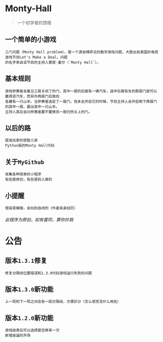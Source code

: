 Monty-Hall
==========
> 一个初学者的馈赠
## 一个简单的小游戏
    三门问题（Monty Hall problem），是一个源自博弈论的数学游戏问题，大致出自美国的电视游戏节目Let's Make a Deal。问题
    的名字来自该节目的主持人蒙提·霍尔（`Monty Hall`）。
## 基本规则
    游戏参赛者会看见三扇关闭了的门，其中一扇的后面有一辆汽车，选中后面有车的那扇门就可以赢得该汽车，而另外两扇门后面则
    各藏有一只山羊。当参赛者选定了一扇门，但未去开启它的时候，节目主持人会开启剩下两扇门的其中一扇，露出其中一只山羊。
    主持人其后会问参赛者要不要换另一扇仍然关上的门。
## 以后的路
    提高玩家的获胜几率
    Python版的Monty Hall代码
## 关于`MyGithub`
    收集各种简单的小程序
    有些是原创，有些是别人做的
## 小提醒
    很容易输哦，会玩到自闭的（作者亲身经历）
###### 此程序为原创，如有雷同，算你抄我
公告
====
## 版本`1.3.1`修复
    修复分隔线位置错误和1.3.0代码游戏运行失败的问题
## 版本`1.3.0`新功能
    上一局和下一局之间会有一段分隔线，方便区分（怎么感觉没什么用处）
## 版本`1.2.0`新功能
    游戏结束后可以选择是否再来一次
    新增装逼的开场
